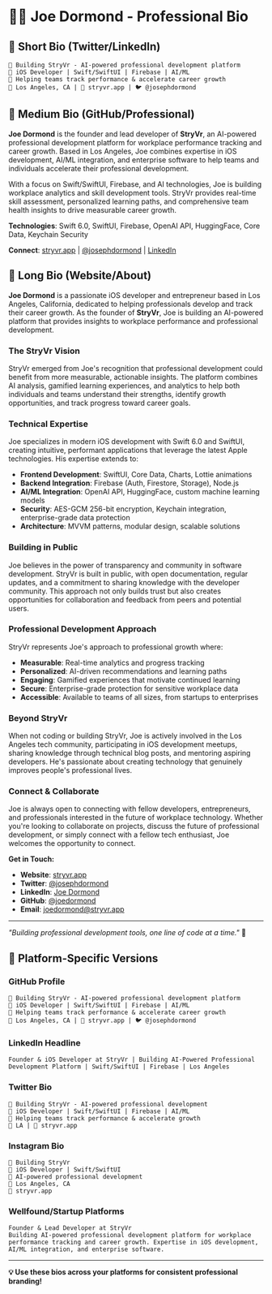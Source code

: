 # 👨‍💻 Joe Dormond - Professional Bio

## 🚀 **Short Bio (Twitter/LinkedIn)**
```
🚀 Building StryVr - AI-powered professional development platform
📱 iOS Developer | Swift/SwiftUI | Firebase | AI/ML
🏢 Helping teams track performance & accelerate career growth
🌴 Los Angeles, CA | 🔗 stryvr.app | 🐦 @josephdormond
```

## 📝 **Medium Bio (GitHub/Professional)**
**Joe Dormond** is the founder and lead developer of **StryVr**, an AI-powered professional development platform for workplace performance tracking and career growth. Based in Los Angeles, Joe combines expertise in iOS development, AI/ML integration, and enterprise software to help teams and individuals accelerate their professional development.

With a focus on Swift/SwiftUI, Firebase, and AI technologies, Joe is building workplace analytics and skill development tools. StryVr provides real-time skill assessment, personalized learning paths, and comprehensive team health insights to drive measurable career growth.

**Technologies**: Swift 6.0, SwiftUI, Firebase, OpenAI API, HuggingFace, Core Data, Keychain Security

**Connect**: [stryvr.app](https://stryvr.app) | [@josephdormond](https://twitter.com/josephdormond) | [LinkedIn](https://linkedin.com/in/joedormond)

## 📖 **Long Bio (Website/About)**
**Joe Dormond** is a passionate iOS developer and entrepreneur based in Los Angeles, California, dedicated to helping professionals develop and track their career growth. As the founder of **StryVr**, Joe is building an AI-powered platform that provides insights to workplace performance and professional development.

### **The StryVr Vision**
StryVr emerged from Joe's recognition that professional development could benefit from more measurable, actionable insights. The platform combines AI analysis, gamified learning experiences, and analytics to help both individuals and teams understand their strengths, identify growth opportunities, and track progress toward career goals.

### **Technical Expertise**
Joe specializes in modern iOS development with Swift 6.0 and SwiftUI, creating intuitive, performant applications that leverage the latest Apple technologies. His expertise extends to:
- **Frontend Development**: SwiftUI, Core Data, Charts, Lottie animations
- **Backend Integration**: Firebase (Auth, Firestore, Storage), Node.js
- **AI/ML Integration**: OpenAI API, HuggingFace, custom machine learning models
- **Security**: AES-GCM 256-bit encryption, Keychain integration, enterprise-grade data protection
- **Architecture**: MVVM patterns, modular design, scalable solutions

### **Building in Public**
Joe believes in the power of transparency and community in software development. StryVr is built in public, with open documentation, regular updates, and a commitment to sharing knowledge with the developer community. This approach not only builds trust but also creates opportunities for collaboration and feedback from peers and potential users.

### **Professional Development Approach**
StryVr represents Joe's approach to professional growth where:
- **Measurable**: Real-time analytics and progress tracking
- **Personalized**: AI-driven recommendations and learning paths
- **Engaging**: Gamified experiences that motivate continued learning
- **Secure**: Enterprise-grade protection for sensitive workplace data
- **Accessible**: Available to teams of all sizes, from startups to enterprises

### **Beyond StryVr**
When not coding or building StryVr, Joe is actively involved in the Los Angeles tech community, participating in iOS development meetups, sharing knowledge through technical blog posts, and mentoring aspiring developers. He's passionate about creating technology that genuinely improves people's professional lives.

### **Connect & Collaborate**
Joe is always open to connecting with fellow developers, entrepreneurs, and professionals interested in the future of workplace technology. Whether you're looking to collaborate on projects, discuss the future of professional development, or simply connect with a fellow tech enthusiast, Joe welcomes the opportunity to connect.

**Get in Touch:**
- **Website**: [stryvr.app](https://stryvr.app)
- **Twitter**: [@josephdormond](https://twitter.com/josephdormond)
- **LinkedIn**: [Joe Dormond](https://linkedin.com/in/joedormond)
- **GitHub**: [@joedormond](https://github.com/joedormond)
- **Email**: joedormond@stryvr.app

---

*"Building professional development tools, one line of code at a time."* 🚀

## 🎯 **Platform-Specific Versions**

### **GitHub Profile**
```
🚀 Building StryVr - AI-powered professional development platform
📱 iOS Developer | Swift/SwiftUI | Firebase | AI/ML
🏢 Helping teams track performance & accelerate career growth
🌴 Los Angeles, CA | 🔗 stryvr.app | 🐦 @josephdormond
```

### **LinkedIn Headline**
```
Founder & iOS Developer at StryVr | Building AI-Powered Professional Development Platform | Swift/SwiftUI | Firebase | Los Angeles
```

### **Twitter Bio**
```
🚀 Building StryVr - AI-powered professional development
📱 iOS Developer | Swift/SwiftUI | Firebase | AI/ML
🏢 Helping teams track performance & accelerate growth
🌴 LA | 🔗 stryvr.app
```

### **Instagram Bio**
```
🚀 Building StryVr
📱 iOS Developer | Swift/SwiftUI
🏢 AI-powered professional development
🌴 Los Angeles, CA
🔗 stryvr.app
```

### **Wellfound/Startup Platforms**
```
Founder & Lead Developer at StryVr
Building AI-powered professional development platform for workplace performance tracking and career growth. Expertise in iOS development, AI/ML integration, and enterprise software.
```

---

**💡 Use these bios across your platforms for consistent professional branding!** 